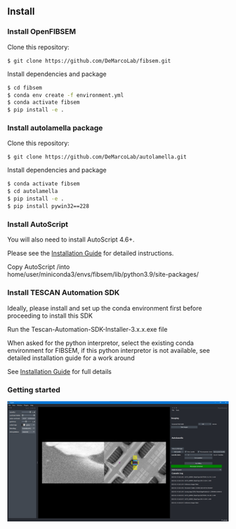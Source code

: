 ## Install

### Install OpenFIBSEM
Clone this repository: 

```
$ git clone https://github.com/DeMarcoLab/fibsem.git
```

Install dependencies and package
```bash
$ cd fibsem
$ conda env create -f environment.yml
$ conda activate fibsem
$ pip install -e .

```
### Install autolamella package
Clone this repository: 

```
$ git clone https://github.com/DeMarcoLab/autolamella.git
```

Install dependencies and package
```bash
$ conda activate fibsem
$ cd autolamella
$ pip install -e .
$ pip install pywin32==228

```

### Install AutoScript
You will also need to install AutoScript 4.6+. 

Please see the [Installation Guide](INSTALLATION.md) for detailed instructions.

Copy AutoScript /into home/user/miniconda3/envs/fibsem/lib/python3.9/site-packages/

### Install TESCAN Automation SDK

Ideally, please install and set up the conda environment first before proceeding to install this SDK

Run the Tescan-Automation-SDK-Installer-3.x.x.exe file

When asked for the python interpretor, select the existing conda environment for FIBSEM, if this python interpretor is not available, see detailed installation guide for a work around

See [Installation Guide](INSTALLATION.md) for full details


### Getting started 

![UI](ui.png)

